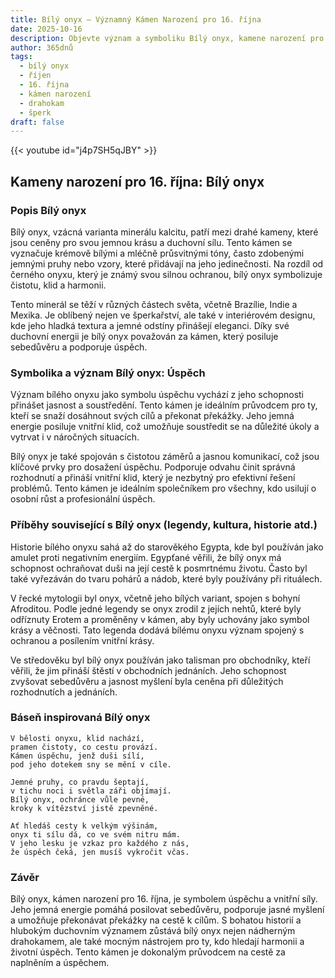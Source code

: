 ```yaml
---
title: Bílý onyx – Významný Kámen Narození pro 16. října
date: 2025-10-16
description: Objevte význam a symboliku Bílý onyx, kamene narození pro 16. října, který symbolizuje Úspěch. Přečtěte si legendy a inspirující příběhy.
author: 365dnů
tags:
  - bílý onyx
  - říjen
  - 16. října
  - kámen narození
  - drahokam
  - šperk
draft: false
---
```


{{< youtube id="j4p7SH5qJBY" >}}

## Kameny narození pro 16. října: Bílý onyx

### Popis Bílý onyx

Bílý onyx, vzácná varianta minerálu kalcitu, patří mezi drahé kameny, které jsou ceněny pro svou jemnou krásu a duchovní sílu. Tento kámen se vyznačuje krémově bílými a mléčně průsvitnými tóny, často zdobenými jemnými pruhy nebo vzory, které přidávají na jeho jedinečnosti. Na rozdíl od černého onyxu, který je známý svou silnou ochranou, bílý onyx symbolizuje čistotu, klid a harmonii.

Tento minerál se těží v různých částech světa, včetně Brazílie, Indie a Mexika. Je oblíbený nejen ve šperkařství, ale také v interiérovém designu, kde jeho hladká textura a jemné odstíny přinášejí eleganci. Díky své duchovní energii je bílý onyx považován za kámen, který posiluje sebedůvěru a podporuje úspěch.

### Symbolika a význam Bílý onyx: Úspěch

Význam bílého onyxu jako symbolu úspěchu vychází z jeho schopnosti přinášet jasnost a soustředění. Tento kámen je ideálním průvodcem pro ty, kteří se snaží dosáhnout svých cílů a překonat překážky. Jeho jemná energie posiluje vnitřní klid, což umožňuje soustředit se na důležité úkoly a vytrvat i v náročných situacích.

Bílý onyx je také spojován s čistotou záměrů a jasnou komunikací, což jsou klíčové prvky pro dosažení úspěchu. Podporuje odvahu činit správná rozhodnutí a přináší vnitřní klid, který je nezbytný pro efektivní řešení problémů. Tento kámen je ideálním společníkem pro všechny, kdo usilují o osobní růst a profesionální úspěch.

### Příběhy související s Bílý onyx (legendy, kultura, historie atd.)

Historie bílého onyxu sahá až do starověkého Egypta, kde byl používán jako amulet proti negativním energiím. Egypťané věřili, že bílý onyx má schopnost ochraňovat duši na její cestě k posmrtnému životu. Často byl také vyřezáván do tvaru pohárů a nádob, které byly používány při rituálech.

V řecké mytologii byl onyx, včetně jeho bílých variant, spojen s bohyní Afroditou. Podle jedné legendy se onyx zrodil z jejích nehtů, které byly odříznuty Erotem a proměněny v kámen, aby byly uchovány jako symbol krásy a věčnosti. Tato legenda dodává bílému onyxu význam spojený s ochranou a posílením vnitřní krásy.

Ve středověku byl bílý onyx používán jako talisman pro obchodníky, kteří věřili, že jim přináší štěstí v obchodních jednáních. Jeho schopnost zvyšovat sebedůvěru a jasnost myšlení byla ceněna při důležitých rozhodnutích a jednáních.

### Báseň inspirovaná Bílý onyx

```
V bělosti onyxu, klid nachází,  
pramen čistoty, co cestu provází.  
Kámen úspěchu, jenž duši sílí,  
pod jeho dotekem sny se mění v cíle.

Jemné pruhy, co pravdu šeptají,  
v tichu noci i světla záři objímají.  
Bílý onyx, ochránce vůle pevné,  
kroky k vítězství jistě zpevněné.

Ať hledáš cesty k velkým výšinám,  
onyx ti sílu dá, co ve svém nitru mám.  
V jeho lesku je vzkaz pro každého z nás,  
že úspěch čeká, jen musíš vykročit včas.
```

### Závěr

Bílý onyx, kámen narození pro 16. října, je symbolem úspěchu a vnitřní síly. Jeho jemná energie pomáhá posilovat sebedůvěru, podporuje jasné myšlení a umožňuje překonávat překážky na cestě k cílům. S bohatou historií a hlubokým duchovním významem zůstává bílý onyx nejen nádherným drahokamem, ale také mocným nástrojem pro ty, kdo hledají harmonii a životní úspěch. Tento kámen je dokonalým průvodcem na cestě za naplněním a úspěchem.